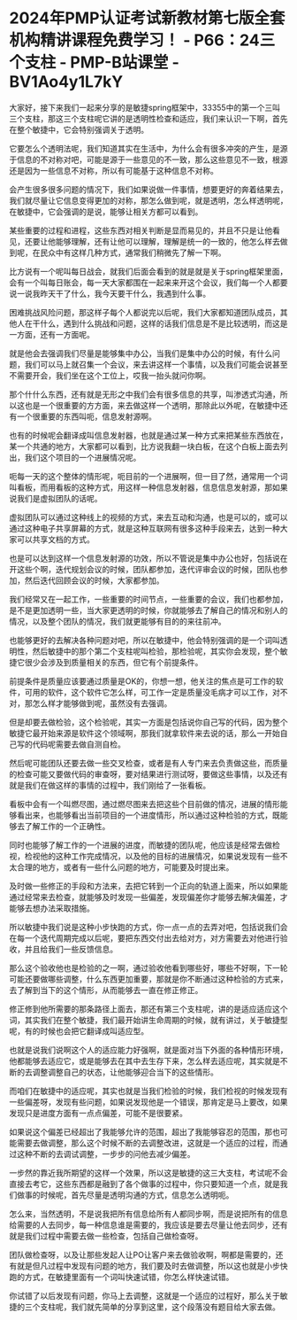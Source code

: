 # 2024年PMP认证考试新教材第七版全套机构精讲课程免费学习！ - P66：24三个支柱 - PMP-B站课堂 - BV1Ao4y1L7kY

大家好，接下来我们一起来分享的是敏捷spring框架中，33355中的第一个三叫三个支柱，那这三个支柱呢它讲的是透明性检查和适应，我们来认识一下啊，首先在整个敏捷中，它会特别强调关于透明。

它要怎么个透明法呢，我们知道其实在生活中，为什么会有很多冲突的产生，是源于信息的不对称对吧，可能是源于一些意见的不一致，那么这些意见不一致，根源还是因为一些信息不对称，所以有可能基于这种信息不对称。

会产生很多很多问题的情况下，我们如果说做一件事情，想要更好的奔着结果去，我们就尽量让它信息变得更加的对称，那怎么做到呢，就是透明，怎么样透明呢，在敏捷中，它会强调的是说，能够让相关方都可以看到。

某些重要的过程和进程，这些东西对相关判断是显而易见的，并且不只是让他看见，还要让他能够理解，还有让他可以理解，理解是统一的一致的，他怎么样去做到呢，在民众中有这样几种方式，通常我们稍微先了解一下啊。

比方说有一个呢叫每日战会，就我们后面会看到的就是就是关于spring框架里面，会有一个叫每日账会，每一天大家都围在一起来来开这个会议，我们每一个人都要说一说我昨天干了什么，我今天要干什么，我遇到什么事。

困难挑战风险问题，那这样子每个人都说完以后呢，我们大家都知道团队成员，其他人在干什么，遇到什么挑战和问题，这样的话我们信息是不是比较透明，而这是一方面，还有一方面呢。

就是他会去强调我们尽量是能够集中办公，当我们是集中办公的时候，有什么问题，我们可以马上就召集一个会议，来去讲这样一个事情，以及我们可能会说甚至不需要开会，我们坐在这个工位上，哎我一抬头就问你啊。

那个什什么东西，还有就是无形之中我们会有很多信息的共享，叫渗透式沟通，所以这也是一个很重要的方方面，来去做这样一个透明，那除此以外呢，在敏捷中还有一个很重要的东西叫呃，信息发射源啊。

也有的时候呢会翻译成叫信息发射器，也就是通过某一种方式来把某些东西放在，某一个共通的地方，大家都可以看到，比方说我翻一块白板，在这个白板上面去列出，我们这个项目的一个进展情况呢。

呃每一天的这个整体的情形呢，呃目前的一个进展啊，但一目了然，通常用一个词叫看板，而用看板的这种方式，用这样一种信息发射器，信息信息发射源，那如果说我们是虚拟团队的话呢。

虚拟团队可以通过这种线上的视频的方式，来去互动和沟通，也是可以的，或可以通过这种电子共享屏幕的方式，就是这种互联网有很多这种手段来去，达到一种大家可以共享文档的方式。

也是可以达到这样一个信息发射源的功效，所以不管说是集中办公也好，包括说在开这些个啊，迭代规划会议的时候，团队都参加，迭代评审会议的时候，团队也参加，然后迭代回顾会议的时候，大家都参加。

我们经常又在一起工作，一些重要的时间节点，一些重要的会议，我们也都参加，是不是更加透明一些，当大家更透明的时候，你就能够去了解自己的情况和别人的情况，以及整个团队的情况，我们就更能够有目的的来往前冲。

也能够更好的去解决各种问题对吧，所以在敏捷中，他会特别强调的是一个词叫透明性，然后敏捷中的那个第二个支柱呢叫检验，那检验呢，其实你会发现，整个敏捷它很少会涉及到质量相关的东西，但它有个前提条件。

前提条件是质量应该要通过质量是OK的，你想一想，他关注的焦点是可工作的软件，可用的软件，这个软件它怎么样，可工作一定是质量没毛病才可以工作，对不对，那怎么样才能够做到呢，虽然没有去强调。

但是却要去做检验，这个检验呢，其实一方面是包括说你自己写的代码，因为整个敏捷它最开始来源是软件这个领域啊，那我们就拿软件来去说的话，那么一开始自己写的代码呢需要去做自测自检。

然后呢可能团队还要去做一些交叉检查，或者是有人专门来去负责做这些，而质量的检查可能又要做代码的审查呀，要对结果进行测试呀，要做这些事情，以及还有就是我们在做这样的事情的过程中，我们刚给了一张看板。

看板中会有一个叫燃尽图，通过燃尽图来去把这些个目前做的情况，进展的情形能够看出来，也能够看出当前项目的一个进度情形，所以通过这种检验的方式，既能够去了解工作的一个正确性。

同时也能够了解工作的一个进展的进度，而敏捷的团队呢，他应该是经常去做检视，检视他的这种工作完成情况，以及他的目标的进展情况，如果说发现有一些不太合理的地方，或者有一些什么问题的地方，可能要及时提出来。

及时做一些修正的手段和方法来，去把它转到一个正向的轨道上面来，所以如果能通过经常来去检查，就能够及时发现一些偏差，发现偏差你才能够去解决偏差，才能够去想办法采取措施。

所以敏捷中我们说是这种小步快跑的方式，你一点一点的去弄对吧，包括说我们会在每一个迭代周期完成以后呢，要把东西交付出去给对方，对方需要去对他进行验收，并且给我们一些反馈信息。

那么这个验收他也是检验的之一啊，通过验收他看到哪些好，哪些不好啊，下一轮可能还要做哪些调整，什么东西更加重要，那就是你不断通过这种检验的方式来，去了解到当下的这个情形，从而能够去一直在修正修正。

修正修到他所需要的那条路径上面去，那还有第三个支柱呢，讲的是适应适应这个词，其实我们在整个敏捷，我们最开始讲生命周期的时候，就有讲过，关于敏捷型呢，有的时候也会把它翻译成叫适应型。

也就是说我们说啊这个人的适应能力好强啊，就是面对当下外面的各种情形环境，他都能够去适应它，或是能够去在其中去生存下来，怎么样去适应呢，其实就是不断的去调整调整自己的状态，让他能够迎合当下的这些情形。

而咱们在敏捷中的适应呢，其实也就是当我们检验的时候，我们检视的时候发现有一些偏差呀，发现有些问题，如果说发现他是一个错误，那肯定是马上要改，如果发现只是进度方面有一点点偏差，可能不是很要紧。

如果说这个偏差已经超出了我能够允许的范围，超出了我能够容忍的范围，那也可能需要去做调整，那么这个时候不断的去调整改进，这就是一个适应的过程，而通过这种不断的去调试调整，一步步的问他去减少偏差。

一步然的靠近我所期望的这样一个效果，所以这是敏捷的这三大支柱，考试呢不会直接去考它，这些东西都是融到了各个做事的过程中，你只要知道一个点，就是我们做事的时候呢，首先尽量是透明沟通的方式，信息怎么透明呃。

怎么来，当然透明，不是说我把所有信息给所有人都同步啊，而是说把所有的信息给需要的人去同步，每一种信息谁是需要的，我应该是要去尽量让他去同步，还有就是我们过程中需要去做一些检查，包括自己做检查呀。

团队做检查呀，以及让那些发起人让PO让客户来去做验收啊，啊都是需要的，还有就是但凡过程中发现有问题的地方，我们要及时去做调整，所以这也就是小步快跑的方式，在敏捷里面有一个词叫快速试错，你怎么样快速试错。

你试错了以后发现有问题，你马上去调整，这就是一个适应的过程好，那么关于敏捷的三个支柱呢，我们就先简单的分享到这里，这个段落没有题目给大家去做。

